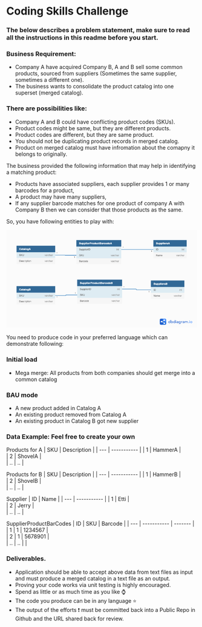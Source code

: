# Coding Skills Challenge

### The below describes a problem statement, make sure to read all the instructions in this readme before you start.

### Business Requirement:

- Company A have acquired Company B, A and B sell some common products, sourced from suppliers (Sometimes the same supplier, sometimes a different one). 
- The business wants to consolidate the product catalog into one superset (merged catalog).

### There are possibilities like:

- Company A and B could have conflicting product codes (SKUs).
- Product codes might be same, but they are different products.
- Product codes are different, but they are same product.
- You should not be duplicating product records in merged catalog.
- Product on merged catalog must have infromation about the comapny it belongs to originally.  

The business provided the following information that may help in identifying a matching product:
- Products have associated suppliers, each supplier provides 1 or many barcodes for a product, 
- A product may have many suppliers,
- If any supplier barcode matches for one product of company A with Company B then we can consider that those products as the same.


So, you have following entities to play with:

<img src="./entity_diagram.png">


You need to produce code in your preferred language which can demonstrate following:

### Initial load
- Mega merge: All products from both companies should get merge into a common catalog

### BAU mode
- A new product added in Catalog A
- An existing product removed from Catalog A
- An existing product in Catalog B got new supplier
 

### Data Example: Feel free to create your own

Products for A
| SKU |	Description |
| --- | ----------- |
| 1   |	HammerA     |		
| 2   |	ShovelA     |		
| ..  |	..          |	

Products for B
| SKU |	Description |
| --- | ----------- |
| 1   |	HammerB     |		
| 2   |	ShovelB     |		
| ..  |	..          |		

Supplier
| ID |	Name        |
| --- | ----------- |
| 1   |	Etti        |		
| 2   |	Jerry       |		
| ..  |	..          |

SupplierProductBarCodes
| ID |	SKU         | Barcode	|
| --- | ----------- | -------	|
| 1   |	1           |	1234567	|	
| 2   |	1           |	5678901	|	
| ..  |	..          |		|	


### Deliverables.
- Application should be able to accept above data from text files as input and must produce a merged catalog in a text file as an output.
- Proving your code works via unit testing is highly encouraged.
- Spend as little or as much time as you like ⌚
- The code you produce can be in any language ⭐
- The output of the efforts ❗ must be committed back into a Public Repo in Github and the URL shared back for review. 

